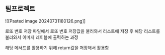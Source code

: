 
## 팀프로젝트
![[Pasted image 20240731180126.png]]

로또 번호 저장 파일에서 로또 번호 저장값을 불러와서 리스트에 저장 후
해당 리스트를 불러와서 이미지 레이블에 출력하는 과정

해당 메서드를 활용하기 위해 return값을 저장해서 활용함